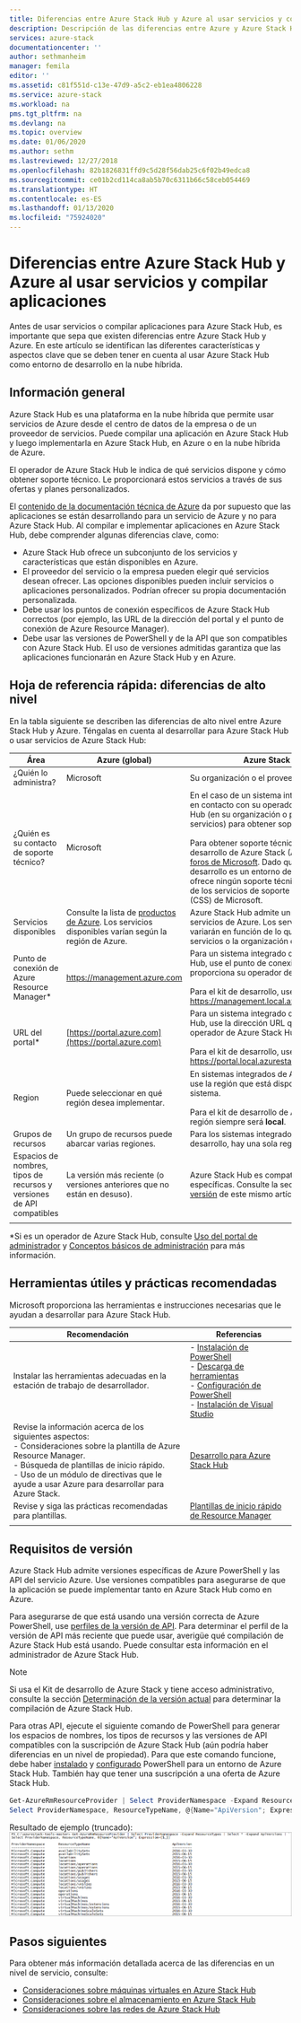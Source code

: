```yaml
---
title: Diferencias entre Azure Stack Hub y Azure al usar servicios y compilar aplicaciones | Microsoft Docs
description: Descripción de las diferencias entre Azure y Azure Stack Hub al usar servicios y compilar aplicaciones.
services: azure-stack
documentationcenter: ''
author: sethmanheim
manager: femila
editor: ''
ms.assetid: c81f551d-c13e-47d9-a5c2-eb1ea4806228
ms.service: azure-stack
ms.workload: na
pms.tgt_pltfrm: na
ms.devlang: na
ms.topic: overview
ms.date: 01/06/2020
ms.author: sethm
ms.lastreviewed: 12/27/2018
ms.openlocfilehash: 82b1826831ffd9c5d28f56dab25c6f02b49edca8
ms.sourcegitcommit: ce01b2cd114ca8ab5b70c6311b66c58ceb054469
ms.translationtype: HT
ms.contentlocale: es-ES
ms.lasthandoff: 01/13/2020
ms.locfileid: "75924020"
---
```

# <a name="differences-between-azure-stack-hub-and-azure-when-using-services-and-building-apps"></a>Diferencias entre Azure Stack Hub y Azure al usar servicios y compilar aplicaciones

Antes de usar servicios o compilar aplicaciones para Azure Stack Hub, es importante que sepa que existen diferencias entre Azure Stack Hub y Azure. En este artículo se identifican las diferentes características y aspectos clave que se deben tener en cuenta al usar Azure Stack Hub como entorno de desarrollo en la nube híbrida.

## <a name="overview"></a>Información general

Azure Stack Hub es una plataforma en la nube híbrida que permite usar servicios de Azure desde el centro de datos de la empresa o de un proveedor de servicios. Puede compilar una aplicación en Azure Stack Hub y luego implementarla en Azure Stack Hub, en Azure o en la nube híbrida de Azure.

El operador de Azure Stack Hub le indica de qué servicios dispone y cómo obtener soporte técnico. Le proporcionará estos servicios a través de sus ofertas y planes personalizados.

El [contenido de la documentación técnica de Azure](/azure) da por supuesto que las aplicaciones se están desarrollando para un servicio de Azure y no para Azure Stack Hub. Al compilar e implementar aplicaciones en Azure Stack Hub, debe comprender algunas diferencias clave, como:

* Azure Stack Hub ofrece un subconjunto de los servicios y características que están disponibles en Azure.
* El proveedor del servicio o la empresa pueden elegir qué servicios desean ofrecer. Las opciones disponibles pueden incluir servicios o aplicaciones personalizados. Podrían ofrecer su propia documentación personalizada.
* Debe usar los puntos de conexión específicos de Azure Stack Hub correctos (por ejemplo, las URL de la dirección del portal y el punto de conexión de Azure Resource Manager).
* Debe usar las versiones de PowerShell y de la API que son compatibles con Azure Stack Hub. El uso de versiones admitidas garantiza que las aplicaciones funcionarán en Azure Stack Hub y en Azure.

## <a name="cheat-sheet-high-level-differences"></a>Hoja de referencia rápida: diferencias de alto nivel

En la tabla siguiente se describen las diferencias de alto nivel entre Azure Stack Hub y Azure. Téngalas en cuenta al desarrollar para Azure Stack Hub o usar servicios de Azure Stack Hub:

| Área | Azure (global) | Azure Stack Hub |
| -------- | ------------- | ----------|
| ¿Quién lo administra? | Microsoft | Su organización o el proveedor de servicios.|
| ¿Quién es su contacto de soporte técnico? | Microsoft | En el caso de un sistema integrado, póngase en contacto con su operador de Azure Stack Hub (en su organización o proveedor de servicios) para obtener soporte técnico.<br><br>Para obtener soporte técnico para el Kit de desarrollo de Azure Stack (ASDK), visite los [foros de Microsoft](https://social.msdn.microsoft.com/Forums/en-US/home?forum=AzureStack). Dado que el kit de desarrollo es un entorno de evaluación, no se ofrece ningún soporte técnico oficial a través de los servicios de soporte técnico al cliente (CSS) de Microsoft.
| Servicios disponibles | Consulte la lista de [productos de Azure](https://azure.microsoft.com/services/?b=17.04b). Los servicios disponibles varían según la región de Azure. | Azure Stack Hub admite un subconjunto de servicios de Azure. Los servicios reales variarán en función de lo que el proveedor de servicios o la organización decidan ofrecer.
| Punto de conexión de Azure Resource Manager* | https://management.azure.com | Para un sistema integrado de Azure Stack Hub, use el punto de conexión que proporciona su operador de Azure Stack Hub.<br><br>Para el kit de desarrollo, use: https://management.local.azurestack.external.
| URL del portal* | [https://portal.azure.com](https://portal.azure.com) | Para un sistema integrado de Azure Stack Hub, use la dirección URL que proporciona su operador de Azure Stack Hub.<br><br>Para el kit de desarrollo, use: https://portal.local.azurestack.external.
| Region | Puede seleccionar en qué región desea implementar. | En sistemas integrados de Azure Stack Hub, use la región que está disponible en el sistema.<br><br>Para el kit de desarrollo de Azure Stack, la región siempre será **local**.
| Grupos de recursos | Un grupo de recursos puede abarcar varias regiones. | Para los sistemas integrados y el kit de desarrollo, hay una sola región.
|Espacios de nombres, tipos de recursos y versiones de API compatibles | La versión más reciente (o versiones anteriores que no están en desuso). | Azure Stack Hub es compatible con versiones específicas. Consulte la sección [Requisitos de versión](#version-requirements) de este mismo artículo.
| | |

*Si es un operador de Azure Stack Hub, consulte [Uso del portal de administrador](../operator/azure-stack-manage-portals.md) y [Conceptos básicos de administración](../operator/azure-stack-manage-basics.md) para más información.

## <a name="helpful-tools-and-best-practices"></a>Herramientas útiles y prácticas recomendadas

Microsoft proporciona las herramientas e instrucciones necesarias que le ayudan a desarrollar para Azure Stack Hub.

| Recomendación | Referencias |
| -------- | ------------- |
| Instalar las herramientas adecuadas en la estación de trabajo de desarrollador. | - [Instalación de PowerShell](../operator/azure-stack-powershell-install.md)<br>- [Descarga de herramientas](../operator/azure-stack-powershell-download.md)<br>- [Configuración de PowerShell](azure-stack-powershell-configure-user.md)<br>- [Instalación de Visual Studio](azure-stack-install-visual-studio.md)
| Revise la información acerca de los siguientes aspectos:<br>- Consideraciones sobre la plantilla de Azure Resource Manager.<br>- Búsqueda de plantillas de inicio rápido.<br>- Uso de un módulo de directivas que le ayude a usar Azure para desarrollar para Azure Stack. | [Desarrollo para Azure Stack Hub](azure-stack-developer.md) |
| Revise y siga las prácticas recomendadas para plantillas. | [Plantillas de inicio rápido de Resource Manager](https://aka.ms/aa6yz42)
| | |

## <a name="version-requirements"></a>Requisitos de versión

Azure Stack Hub admite versiones específicas de Azure PowerShell y las API del servicio Azure. Use versiones compatibles para asegurarse de que la aplicación se puede implementar tanto en Azure Stack Hub como en Azure.

Para asegurarse de que está usando una versión correcta de Azure PowerShell, use [perfiles de la versión de API](azure-stack-version-profiles.md). Para determinar el perfil de la versión de API más reciente que puede usar, averigüe qué compilación de Azure Stack Hub está usando. Puede consultar esta información en el administrador de Azure Stack Hub.

> [!NOTE]
> Si usa el Kit de desarrollo de Azure Stack y tiene acceso administrativo, consulte la sección [Determinación de la versión actual](../operator/azure-stack-updates.md) para determinar la compilación de Azure Stack Hub.

Para otras API, ejecute el siguiente comando de PowerShell para generar los espacios de nombres, los tipos de recursos y las versiones de API compatibles con la suscripción de Azure Stack Hub (aún podría haber diferencias en un nivel de propiedad). Para que este comando funcione, debe haber [instalado](../operator/azure-stack-powershell-install.md) y [configurado](azure-stack-powershell-configure-user.md) PowerShell para un entorno de Azure Stack Hub. También hay que tener una suscripción a una oferta de Azure Stack Hub.

```powershell
Get-AzureRmResourceProvider | Select ProviderNamespace -Expand ResourceTypes | Select * -Expand ApiVersions | `
Select ProviderNamespace, ResourceTypeName, @{Name="ApiVersion"; Expression={$_}} 
```

Resultado de ejemplo (truncado): ![resultado de ejemplo del comando Get-AzureRmResourceProvider](media/azure-stack-considerations/image1.png)

## <a name="next-steps"></a>Pasos siguientes

Para obtener más información detallada acerca de las diferencias en un nivel de servicio, consulte:

* [Consideraciones sobre máquinas virtuales en Azure Stack Hub](azure-stack-vm-considerations.md)
* [Consideraciones sobre el almacenamiento en Azure Stack Hub](azure-stack-acs-differences.md)
* [Consideraciones sobre las redes de Azure Stack Hub](azure-stack-network-differences.md)
